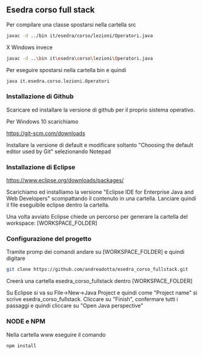 ## Esedra corso full stack

Per compilare una classe spostarsi nella cartella src

```bash
javac -d ../bin it/esedra/corso/lezioni/Operatori.java
```

X Windows invece

```bash
javac -d ..\bin it\esedra\corso\lezioni\Operatori.java
```


Per eseguire spostarsi nella cartella bin e quindi

```bash
java it.esedra.corso.lezioni.Operatori
```


### Installazione di Github
Scaricare ed installare la versione di github per il proprio sistema operativo.

Per Windows 10 scarichiamo

https://git-scm.com/downloads

Installare la versione di default e modificare soltanto "Choosing the default editor used by Git" selezionando Notepad

### Installazione di Eclipse

https://www.eclipse.org/downloads/packages/

Scarichiamo ed installiamo la versione "Eclipse IDE for Enterprise Java and Web Developers" scompattando il contenuto in una cartella.
Lanciare quindi il file eseguibile eclipse dentro la cartella.

Una volta avviato Eclipse chiede un percorso per generare la cartella del workspace: [WORKSPACE_FOLDER]

### Configurazione del progetto

Tramite promp dei comandi andare su [WORKSPACE_FOLDER] e quindi digitare

```bash
git clone https://github.com/andreadotta/esedra_corso_fullstack.git
```
Creerà una cartella esedra_corso_fullstack dentro [WORKSPACE_FOLDER]

Su Eclipse si va su 
File->New->Java Project 
e quindi come "Project name" si scrive esedra_corso_fullstack.
Cliccare su "Finish", confermare tutti i passaggi e quindi cliccare su "Open Java perspective"

### NODE e NPM
Nella cartella www eseguire il comando
```bash
npm install
```
